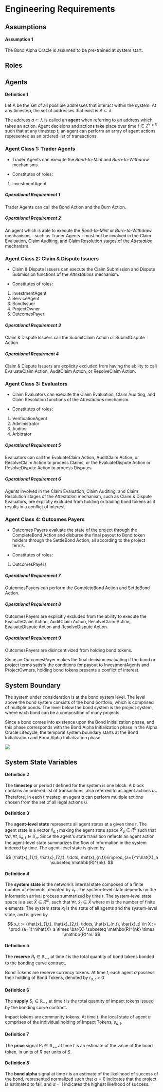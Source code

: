 # Engineering Requirements

## Assumptions
#### Assumption 1
The Bond Alpha Oracle is assumed to be pre-trained at system start. 

## Roles
<!--- Link to Chapter 1: Impact Bonds Ecosystem -->

## Agents

#### Definition 1
Let A be the set of all possible addresses that interact within the system. At any timestep, the set of addresses that exist is $A \subset \lambda$

The address $a \subset \lambda$ is called an **agent** when referring to an address which takes an action. Agent decisions and actions take place over time $t \in Z^{v\geq 0}$ such that at any timestep $t$, an agent can perform an array of agent actions represented as an ordered list of transactions. 


### Agent Class 1: Trader Agents
- Trader Agents can execute the *Bond-to-Mint* and *Burn-to-Withdraw* mechanisms.

 - Constitutes of roles:
1. InvestmentAgent
 
##### Operational Requirement 1
Trader Agents can call the Bond Action and the Burn Action. 
##### Operational Requirement 2
An agent which is able to execute the *Bond-to-Mint* or *Burn-to-Withdraw* mechanisms - such as Trader Agents - must not be involved in the Claim Evaluation, Claim Auditing, and Claim Resolution stages of the *Attestation* mechanism. 

### Agent Class 2: Claim & Dispute Issuers
- Claim & Dispute Issuers can execute the Claim Submission and Dispute Submission functions of the *Attestations* mechanism.

- Constitutes of roles:
1. InvestmentAgent
2. ServiceAgent
3. BondIssuer
4. ProjectOwner
5. OutcomesPayer
 
##### Operational Requirement 3
Claim & Dispute Issuers call the SubmitClaim Action or SubmitDispute Action
##### Operational Requirment 4
Claim & Dispute Issuers are explicity excluded from having the ability to call EvaluateClaim Action, AuditClaim Action, or ResolveClaim Action. 
 
### Agent Class 3: Evaluators
 - Claim Evaluators can execute the Claim Evaluation, Claim Auditing, and Claim Resolution functions of the *Attestations* mechanism.

- Constitutes of roles:
1. VerificationAgent
2. Administrator
3. Auditor
4. Arbitrator
 
##### Operational Requirement 5
Evaluators can call the EvaluateClaim Action, AuditClaim Action, or ResolveClaim Action to process Claims, or the EvaluateDispute Action or ResolveDispute Action to process Disputes
##### Operational Requirement 6
Agents involved in the Claim Evaluation, Claim Auditing, and Claim Resolution stages of the *Attestation* mechanism, such as Claim & Dispute Evaluators, are explictly excluded from holding or trading bond tokens as it results in a conflict of interest. 

### Agent Class 4: Outcomes Payers
- Outcomes Payers evaluate the state of the project through the CompleteBond Action and  disburse the final payout to Bond token holders through the SettleBond Action, all according to the project terms.

- Constitutes of roles:
1. OutcomesPayers
 
##### Operational Requirement 7
OutcomesPayers can perform the CompleteBond Action and SettleBond Action. 
##### Operational Requirement 8
OutcomesPayers are explicitly excluded from the ability to execute the EvaluateClaim Action, AuditClaim Action, ResolveClaim Action, EvaluateDispute Action and ResolveDispute Action.
##### Operational Requirement 9
OutcomesPayers are disincentivized from holding bond tokens.

Since an OutcomesPayer makes the final decision evaluating if the bond or project terms satisfy the conditions for payout to InvestmentAgents and ProjectOwners, holding bond tokens presents a conflict of interest.

## System Boundary
The system under consideration is at the bond system level. The level above the bond system consists of the bond portfolio, which is comprised of multiple bonds. The level below the bond system is the project system, where each bond can be a composition of many projects. 

Since a bond comes into existence upon the Bond Initialization phase, and this phase corresponds with the Bond Alpha Initialization phase in the Alpha Oracle Lifecycle, the temporal system boundary starts at the Bond Initialization and Bond Alpha Initialization phase. 

![](https://i.imgur.com/qYIDv36.png)

## System State Variables 

#### Definition 2
The **timestep** or period $t$ defined for the system is one block. A block contains an ordered list of transactions, also referred to as agent actions $u_t$. Therefore, in each timestep, an agent $a$ can perform multiple actions chosen from the set of all legal actions $U$.

[comment]: # (Some tests or simualtions may call for a finer timestep granularity, in which case 1 timestep = 1 transaction. At this granularity, only one agent action can be performed at a single timestep.) 

#### Definition 3
The **agent-level state** represents all agent states at a given time $t$. The agent state is a vector $\hat{x}_{a,t}$ making the agent state space $\hat{X}_{a} \in R^k$ such that $\forall a, \forall t, \hat{x}_{a,t} \in \hat{X}_a$. Since the agent's state transition reflects an agent action, the agent-level state summarizes the flow of information in the system indexed by time. The agent-level state is given by

$$     (\hat{x}_{1,t}, \hat{x}_{2,t}, \ldots, \hat{x}_{n,t})\in\prod_{a=1}^n\hat{X}_a \subseteq \mathbb{R}^{nk}.
$$

#### Definition 4
The **system state** is the network’s internal state composed of a finite number of elements, denoted by $\bar{x}_t$. The system-level state depends on the information arrival process summarized by time $t$. The system-level state space is a set $\bar{X} \in R^m$, such that $\forall t$, $\bar{x}_t \in \bar{X}$ where $m$ is the number of finite elements. The system state $x_t$ is the state of all agents and the system-level state, and is given by

$$
x_t := (\hat{x}_{1,t}, \hat{x}_{2,t}, \ldots, \hat{x}_{n,t}, \bar{x}_t) \in X := \prod_{a=1}^n\hat{X}_a \times \bar{X} \subseteq \mathbb{R}^{nk} \times \mathbb{R}^m.
$$

#### Definition 5
The **reserve** $R_t \in \mathbb{R}_{++}$ at time $t$ is the total quantity of bond tokens bonded to the bonding curve contract.

Bond Tokens are reserve currency tokens. At time $t$, each agent $a$ possess their holding of Bond Tokens, denoted by $r_{a,t}>0$

#### Definition 6
The **supply** $S_t \in \mathbb{R}_{++}$ at time $t$ is the total quantity of impact tokens issued by the bonding curve contract.

Impact tokens are community tokens. At time $t$, the local state of agent $a$ comprises of the individual holding of Impact Tokens, $s_{a,t}$.

#### Definition 7
The **price** signal $P_t \in \mathbb{R}_{++}$ at time $t$ is an estimate of the value of the bond token, in units of $R$ per units of $S$.

#### Definition 8
The **bond alpha** signal at time $t$ is an estimate of the likelihood of success of the bond, represented normalized such that $\alpha = 0$ indicates that the project is estimated to fail, and $\alpha = 1$ indicates the highest likelhood of success.
